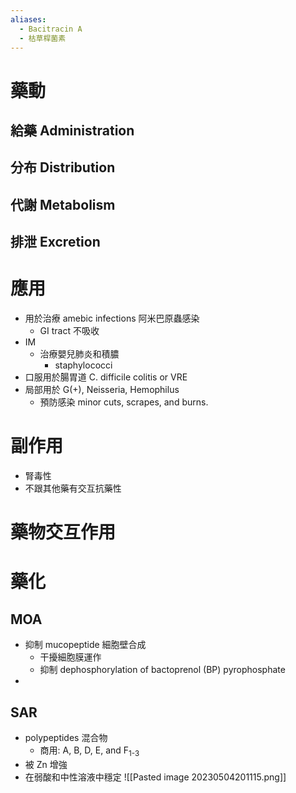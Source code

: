 ```yaml
---
aliases:
  - Bacitracin A
  - 枯草桿菌素
---
```

# 藥動
## 給藥 Administration
## 分布 Distribution
## 代謝 Metabolism
## 排泄 Excretion
# 應用
- 用於治療 amebic infections 阿米巴原蟲感染
	- GI tract 不吸收
- IM
	- 治療嬰兒肺炎和積膿
		- staphylococci
- 口服用於腸胃道 C. difficile colitis or VRE
- 局部用於 G(+), Neisseria, Hemophilus
	- 預防感染 minor cuts, scrapes, and burns.
# 副作用
- 腎毒性
- 不跟其他藥有交互抗藥性
# 藥物交互作用
# 藥化
## MOA
- 抑制 mucopeptide 細胞壁合成
	- 干擾細胞膜運作
	- 抑制 dephosphorylation of bactoprenol (BP) pyrophosphate
- 
## SAR
- polypeptides 混合物
	- 商用: A, B, D, E, and F<sub>1-3</sub>
- 被 Zn 增強
- 在弱酸和中性溶液中穩定
![[Pasted image 20230504201115.png]]